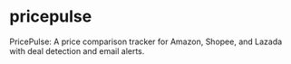 # pricepulse
PricePulse: A price comparison tracker for Amazon, Shopee, and Lazada with deal detection and email alerts.
